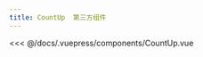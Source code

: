 ```yaml
---
title: CountUp  第三方组件
---
```


<CountUp :endVal="2020" />

<<< @/docs/.vuepress/components/CountUp.vue
